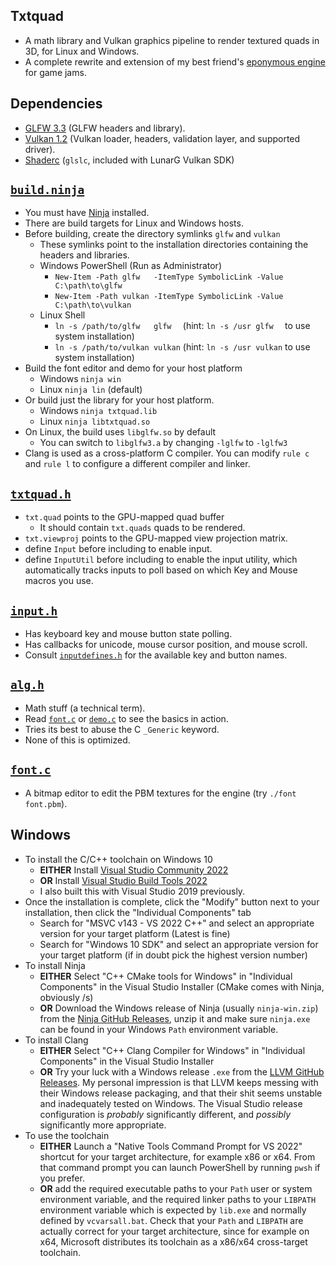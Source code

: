 ## Txtquad
- A math library and Vulkan graphics pipeline to render textured quads in 3D, for Linux and Windows.
- A complete rewrite and extension of my best friend's [eponymous engine](https://github.com/acgaudette/txtquad) for game jams.

## Dependencies
- [GLFW 3.3](https://github.com/glfw/glfw/releases/tag/3.3.4) (GLFW headers and library).
- [Vulkan 1.2](https://vulkan.lunarg.com/sdk/home) (Vulkan loader, headers, validation layer, and supported driver).
- [Shaderc](https://github.com/google/shaderc) (`glslc`, included with LunarG Vulkan SDK)

## [`build.ninja`](build.ninja)
- You must have [Ninja](https://github.com/ninja-build/ninja/releases) installed.
- There are build targets for Linux and Windows hosts.
- Before building, create the directory symlinks `glfw` and `vulkan`
  - These symlinks point to the installation directories containing the headers and libraries.
  - Windows PowerShell (Run as Administrator)
    - `New-Item -Path glfw   -ItemType SymbolicLink -Value C:\path\to\glfw`
    - `New-Item -Path vulkan -ItemType SymbolicLink -Value C:\path\to\vulkan`
  - Linux Shell
    - `ln -s /path/to/glfw   glfw  ` (hint: `ln -s /usr glfw  ` to use system installation)
    - `ln -s /path/to/vulkan vulkan` (hint: `ln -s /usr vulkan` to use system installation)
- Build the font editor and demo for your host platform
  - Windows `ninja win`
  - Linux   `ninja lin` (default)
- Or build just the library for your host platform.
  - Windows `ninja txtquad.lib`
  - Linux   `ninja libtxtquad.so`
- On Linux, the build uses `libglfw.so` by default
  - You can switch to `libglfw3.a` by changing `-lglfw` to `-lglfw3`
- Clang is used as a cross-platform C compiler. You can modify `rule c` and `rule l` to configure a different compiler and linker.

## [`txtquad.h`](txtquad.h)
- `txt.quad` points to the GPU-mapped quad buffer
  - It should contain `txt.quads` quads to be rendered.
- `txt.viewproj` points to the GPU-mapped view projection matrix.
- define `Input` before including to enable input.
- define `InputUtil` before including to enable the input utility, which automatically tracks inputs to poll based on which Key and Mouse macros you use.

## [`input.h`](input.h)
- Has keyboard key and mouse button state polling.
- Has callbacks for unicode, mouse cursor position, and mouse scroll.
- Consult [`inputdefines.h`](inputdefines.h) for the available key and button names.

## [`alg.h`](alg.h)
- Math stuff (a technical term).
- Read [`font.c`](font.c) or [`demo.c`](demo.c) to see the basics in action.
- Tries its best to abuse the C `_Generic` keyword.
- None of this is optimized.

## [`font.c`](font.c)
- A bitmap editor to edit the PBM textures for the engine (try `./font font.pbm`).

## Windows
- To install the C/C++ toolchain on Windows 10
  - **EITHER** Install [Visual Studio Community 2022](https://visualstudio.microsoft.com/downloads/#visual-studio-community-2022)
  - **OR** Install [Visual Studio Build Tools 2022](https://visualstudio.microsoft.com/downloads/#build-tools-for-visual-studio-2022)
  - I also built this with Visual Studio 2019 previously.
- Once the installation is complete, click the "Modify" button next to your installation, then click the "Individual Components" tab
  - Search for "MSVC v143 - VS 2022 C++" and select an appropriate version for your target platform (Latest is fine)
  - Search for "Windows 10 SDK" and select an appropriate version for your target platform (if in doubt pick the highest version number)
- To install Ninja
  - **EITHER** Select "C++ CMake tools for Windows" in "Individual Components" in the Visual Studio Installer (CMake comes with Ninja, obviously /s)
  - **OR** Download the Windows release of Ninja (usually `ninja-win.zip`) from the [Ninja GitHub Releases](https://github.com/ninja-build/ninja/releases), unzip it and make sure `ninja.exe` can be found in your Windows `Path` environment variable.
- To install Clang
  - **EITHER** Select "C++ Clang Compiler for Windows" in "Individual Components" in the Visual Studio Installer
  - **OR** Try your luck with a Windows release `.exe` from the [LLVM GitHub Releases](https://github.com/llvm/llvm-project/releases). My personal impression is that LLVM keeps messing with their Windows release packaging, and that their shit seems unstable and inadequately tested on Windows. The Visual Studio release configuration is *probably* significantly different, and *possibly* significantly more appropriate.
- To use the toolchain
  - **EITHER** Launch a "Native Tools Command Prompt for VS 2022" shortcut for your target architecture, for example x86 or x64. From that command prompt you can launch PowerShell by running `pwsh` if you prefer.
  - **OR** add the required executable paths to your `Path` user or system environment variable, and the required linker paths to your `LIBPATH` environment variable which is expected by `lib.exe` and normally defined by `vcvarsall.bat`. Check that your `Path` and `LIBPATH` are actually correct for your target architecture, since for example on x64, Microsoft distributes its toolchain as a x86/x64 cross-target toolchain.
